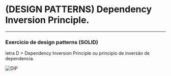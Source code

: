 
# (DESIGN PATTERNS) Dependency Inversion Principle.
***
### Exercicio de design patterns (SOLID)

letra D > Dependency Inversion Principle ou principio de inversão de dependencia.

![DIP](https://www.google.com/url?sa=i&url=http%3A%2F%2Fstg-tud.github.io%2Fsedc%2FLecture%2Fws13-14%2F3.5-DIP.html&psig=AOvVaw0nnKjH2QuxD9n0Qivgo64y&ust=1642620569097000&source=images&cd=vfe&ved=0CAsQjRxqFwoTCIDSzs6EvPUCFQAAAAAdAAAAABAW)
